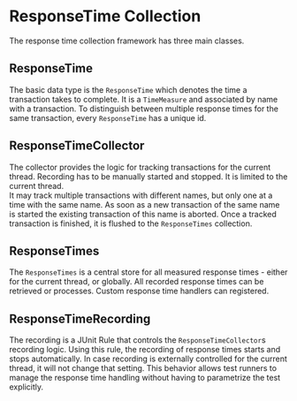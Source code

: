 # ResponseTime Collection
The response time collection framework has three main classes. 

## ResponseTime
The basic data type is the `ResponseTime` which denotes the time a transaction takes to complete. It is a `TimeMeasure`
 and associated by name with a transaction. To distinguish between multiple response times for the same transaction, 
 every `ResponseTime` has a unique id.
 
## ResponseTimeCollector
The collector provides the logic for tracking transactions for the current thread. Recording has to be manually
started and stopped. It is limited to the current thread.  
It may track multiple transactions with different names, but only one at a time with the same name. As soon as a new 
transaction of the same name is started the existing transaction of this name is aborted. 
Once a tracked transaction is finished, it is flushed to the `ResponseTimes` collection.

## ResponseTimes
The `ResponseTimes` is a central store for all measured response times - either for the current thread, or globally.
All recorded response times can be retrieved or processes. Custom response time handlers can registered.

## ResponseTimeRecording
The recording is a JUnit Rule that controls the `ResponseTimeCollector`s recording logic. Using this rule, the 
recording of response times starts and stops automatically. In case recording is externally controlled for the current
 thread, it will not change that setting. This behavior allows test runners to manage the response time handling 
 without having to parametrize the test explicitly.
